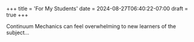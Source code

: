+++
title = 'For My Students'
date = 2024-08-27T06:40:22-07:00
draft = true
+++

Continuum Mechanics can feel overwhelming to new learners of the subject...